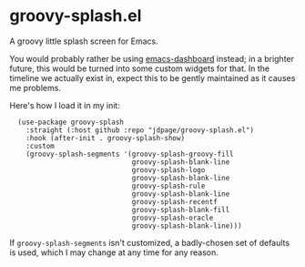# groovy-splash.el

A groovy little splash screen for Emacs.

You would probably rather be using
[emacs-dashboard](https://github.com/emacs-dashboard/emacs-dashboard) instead; in a
brighter future, this would be turned into some custom widgets for that. In the timeline
we actually exist in, expect this to be gently maintained as it causes me problems.

Here's how I load it in my init:

```elisp
  (use-package groovy-splash
    :straight (:host github :repo "jdpage/groovy-splash.el")
    :hook (after-init . groovy-splash-show)
    :custom
    (groovy-splash-segments '(groovy-splash-groovy-fill
                              groovy-splash-blank-line
                              groovy-splash-logo
                              groovy-splash-blank-line
                              groovy-splash-rule
                              groovy-splash-blank-line
                              groovy-splash-recentf
                              groovy-splash-blank-fill
                              groovy-splash-oracle
                              groovy-splash-blank-line)))
```

If `groovy-splash-segments` isn't customized, a badly-chosen set of defaults is used,
which I may change at any time for any reason.
